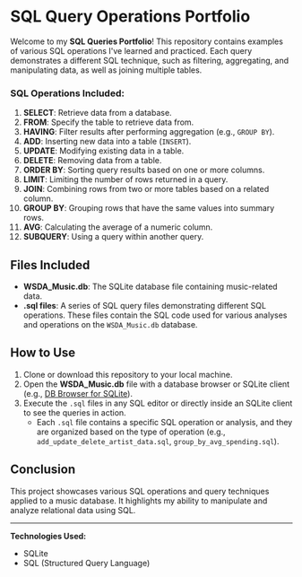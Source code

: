 # **SQL Query Operations Portfolio**

Welcome to my **SQL Queries Portfolio**! This repository contains examples of various SQL operations I've learned and practiced. Each query demonstrates a different SQL technique, such as filtering, aggregating, and manipulating data, as well as joining multiple tables.

### **SQL Operations Included:**
1. **SELECT**: Retrieve data from a database.
2. **FROM**: Specify the table to retrieve data from.
3. **HAVING**: Filter results after performing aggregation (e.g., `GROUP BY`).
4. **ADD**: Inserting new data into a table (`INSERT`).
5. **UPDATE**: Modifying existing data in a table.
6. **DELETE**: Removing data from a table.
7. **ORDER BY**: Sorting query results based on one or more columns.
8. **LIMIT**: Limiting the number of rows returned in a query.
9. **JOIN**: Combining rows from two or more tables based on a related column.
10. **GROUP BY**: Grouping rows that have the same values into summary rows.
11. **AVG**: Calculating the average of a numeric column.
12. **SUBQUERY**: Using a query within another query.

## Files Included

- **WSDA_Music.db**: The SQLite database file containing music-related data.
- **.sql files**: A series of SQL query files demonstrating different SQL operations. These files contain the SQL code used for various analyses and operations on the `WSDA_Music.db` database.

## How to Use

1. Clone or download this repository to your local machine.
2. Open the **WSDA_Music.db** file with a database browser or SQLite client (e.g., [DB Browser for SQLite](https://sqlitebrowser.org/)).
3. Execute the `.sql` files in any SQL editor or directly inside an SQLite client to see the queries in action.
   - Each `.sql` file contains a specific SQL operation or analysis, and they are organized based on the type of operation (e.g., `add_update_delete_artist_data.sql`, `group_by_avg_spending.sql`).

## Conclusion

This project showcases various SQL operations and query techniques applied to a music database. It highlights my ability to manipulate and analyze relational data using SQL.

---

**Technologies Used:**
- SQLite
- SQL (Structured Query Language)
